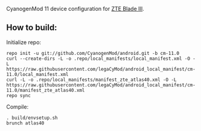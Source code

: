 CyanogenMod 11 device configuration for [ZTE Blade III](http://www.modaco.com/topic/367241-cyanogenmod-11).

How to build:
-------------

Initialize repo:

    repo init -u git://github.com/CyanogenMod/android.git -b cm-11.0
    curl --create-dirs -L -o .repo/local_manifests/local_manifest.xml -O -L https://raw.githubusercontent.com/legaCyMod/android_local_manifest/cm-11.0/local_manifest.xml
    curl -L -o .repo/local_manifests/manifest_zte_atlas40.xml -O -L https://raw.githubusercontent.com/legaCyMod/android_local_manifest/cm-11.0/manifest_zte_atlas40.xml
    repo sync

Compile:

    . build/envsetup.sh
    brunch atlas40


